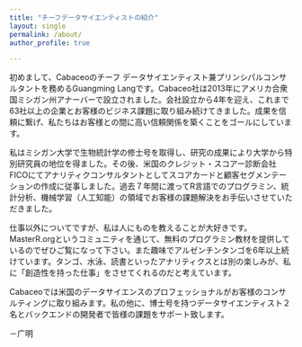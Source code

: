 ```yaml
---
title: "チーフデータサイエンティストの紹介"
layout: single
permalink: /about/
author_profile: true

---
```


初めまして、Cabaceoのチーフ データサイエンティスト兼プリンシパルコンサルタントを務めるGuangming Langです。Cabaceo社は2013年にアメリカ合衆国ミシガン州アナーバーで設立されました。会社設立から4年を迎え、これまで63社以上の企業とお客様のビジネス課題に取り組み続けてきました。成果を信頼に繋げ、私たちはお客様との間に高い信頼関係を築くことをゴールにしています。

私はミシガン大学で生物統計学の修士号を取得し、研究の成果により大学から特別研究員の地位を得ました。その後、米国のクレジット・スコアー診断会社FICOにてアナリティクコンサルタントとしてスコアカードと顧客セグメンテーションの作成に従事しました。過去７年間に渡ってR言語でのプログラミン、統計分析、機械学習（人工知能）の領域でお客様の課題解決をお手伝いさせていただきました。

仕事以外についてですが、私は人にものを教えることが大好きです。MasterR.orgというコミュニティを通じて、無料のプログラミン教材を提供しているのでぜひご覧になって下さい。また趣味でアルゼンチンタンゴを6年以上続けています。タンゴ、水泳、読書といったアナリティクスとは別の楽しみが、私に「創造性を持った仕事」をさせてくれるのだと考えています。

Cabaceoでは米国のデータサイエンスのプロフェッショナルがお客様のコンサルティングに取り組みます。私の他に、博士号を持つデータサイエンティスト２名とバックエンドの開発者で皆様の課題をサポート致します。

－广明
